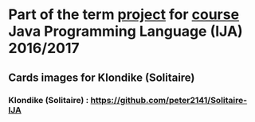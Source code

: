 # Part of the term [project](https://github.com/peter2141/Solitaire-IJA) for [course](https://www.fit.vutbr.cz/study/courses/index.php.en?id=11446) Java Programming Language (IJA) 2016/2017
## Cards images for Klondike (Solitaire)
### Klondike (Solitaire) : https://github.com/peter2141/Solitaire-IJA
